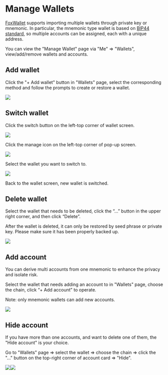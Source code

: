 # Manage Wallets
[FoxWallet](https://foxwallet.com) supports importing multiple wallets through private key or mnemonic. In particular, the mnemonic type wallet is based on [BIP44 standard](https://github.com/bitcoin/bips/blob/master/bip-0044.mediawiki), so multiple accounts can be assigned, each with a unique address.  

You can view the "Manage Wallet" page via "Me" => "Wallets", view/add/remove wallets and accounts. 

## Add wallet
Click the "+ Add wallet" button in "Wallets" page, select the corresponding method and follow the prompts to create or restore a wallet.

![](../img/add-wallet.webp)

## Switch wallet
Click the switch button on the left-top corner of wallet screen.  

![](../img/switch-entrance.webp)  

Click the manage icon on the left-top corner of pop-up screen.  

![](../img/switch-wallet-2.webp)  

Select the wallet you want to switch to.  

![](../img/switch-wallet-3.webp)  

Back to the wallet screen, new wallet is switched.   

## Delete wallet
Select the wallet that needs to be deleted, click the “...” button in the upper right corner, and then click “Delete”. 

After the wallet is deleted, it can only be restored by seed phrase or private key. 
Please make sure it has been properly backed up.

![](../img/delete-wallet.webp)

## Add account
You can derive multi accounts from one mnemonic to enhance the privacy and isolate risk.

Select the wallet that needs adding an account to in "Wallets" page, choose the chain, click “+ Add account” to operate. 

Note: only mnemonic wallets can add new accounts.

![](../img/add-account-2.webp)

## Hide account
If you have more than one accounts, and want to delete one of them, the "Hide account" is your choice.

Go to "Wallets" page => select the wallet => choose the chain => click the "..." button on the top-right corner of account card => "Hide".

![](../img/hide-account-1.webp)![](../img/hide-account-2.webp)


